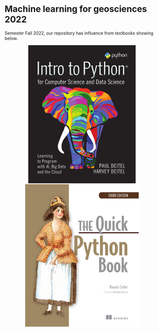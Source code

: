 # Machine learning for geosciences 2022 

Semester Fall 2022, our repository has influence from textbooks showing below.

<p align="center">
  <img src="pictures/intro.png" width="350">
  <img src="pictures/the_quick.png" width="370">
</p>